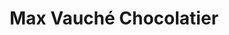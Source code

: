 ---
title: "Max Vauché Chocolatier"
url: /le-controis-en-sologne/max-vauche-chocolatier/
shop: chocolat
---